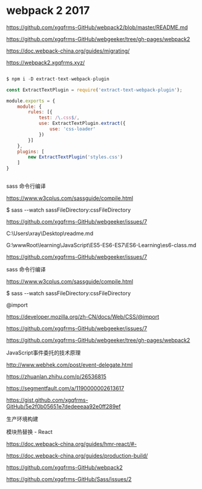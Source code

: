 # webpack 2 2017



https://github.com/xgqfrms-GitHub/webpack2/blob/master/README.md


https://github.com/xgqfrms-GitHub/webgeeker/tree/gh-pages/webpack2


https://doc.webpack-china.org/guides/migrating/



https://webpack2.xgqfrms.xyz/





```js

$ npm i -D extract-text-webpack-plugin

const ExtractTextPlugin = require('extract-text-webpack-plugin');

module.exports = {
    module: {
        rules: [{
            test: /\.css$/,
            use: ExtractTextPlugin.extract({
                use: 'css-loader'
            })
        }]
    },
    plugins: [
        new ExtractTextPlugin('styles.css')
    ]
}



```







sass 命令行编译

https://www.w3cplus.com/sassguide/compile.html

$ sass --watch sassFileDirectory:cssFileDirectory


https://github.com/xgqfrms-GitHub/webgeeker/issues/7




C:\Users\xray\Desktop\readme.md


G:\wwwRoot\learning\JavaScript\ES5-ES6-ES7\ES6-Learning\es6-class.md





https://github.com/xgqfrms-GitHub/webgeeker/issues/7


sass 命令行编译

https://www.w3cplus.com/sassguide/compile.html

$ sass --watch sassFileDirectory:cssFileDirectory

@import

https://developer.mozilla.org/zh-CN/docs/Web/CSS/@import


https://github.com/xgqfrms-GitHub/webgeeker/issues/7


https://github.com/xgqfrms-GitHub/webgeeker/tree/gh-pages/webpack2







JavaScript事件委托的技术原理

http://www.webhek.com/post/event-delegate.html

https://zhuanlan.zhihu.com/p/26536815

https://segmentfault.com/a/1190000002613617


https://gist.github.com/xgqfrms-GitHub/5e2f0b05651e7dedeeeaa92e0ff289ef



生产环境构建

模块热替换 - React

https://doc.webpack-china.org/guides/hmr-react/#-

https://doc.webpack-china.org/guides/production-build/



https://github.com/xgqfrms-GitHub/webpack2

https://github.com/xgqfrms-GitHub/Sass/issues/2






